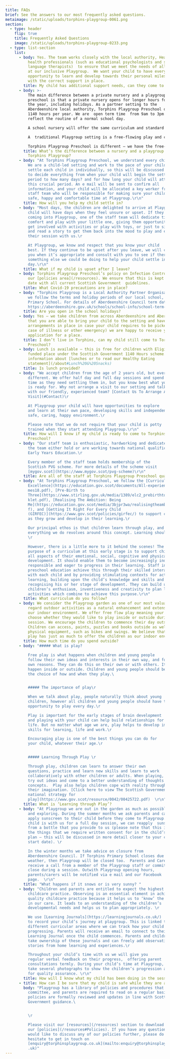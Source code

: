 ```yaml
---
title: FAQs
brief: See the answers to our most frequently asked questions.
metaimage: /static/uploads/torphins-playgroup-0061.png
section:
  - type: header
    flip: true
    title: Frequently Asked Questions
    image: /static/uploads/torphins-playgroup-0233.png
  - type: list-section
    list:
      - body: Yes. The team works closely with the local authority, Health Visitors and
          health professionals (such as educational psychologists and speech and
          language therapists)  to ensure that we meet the needs of all children
          at our inclusive Playgroup.  We want your child to have every
          opportunity to learn and develop towards their personal milestones,
          with the correct support in place.
        title: My child has additional support needs, can they come to your Playgroup?
      - body: >-
          The main difference between a private nursery and a playgroup
          preschool is that a private nursery opens for longer hours for much of
          the year, including holidays. As a partner setting to the
          Aberdeenshire local authority, Torphins Playgroup Preschool offers
          1140 hours per year. We are  open term time  from 9am to 3pm to
          reflect the routine of a normal school day.

          A school nursery will offer the same curriculum and standard of learning as Torphins Playgroup Preschool, but their setting is usually physically based within the school grounds which gives a close link with the school atmosphere and routines. School nursery settings usually take children from the age of 3 years old.

          A  traditional Playgroup setting is a free-flowing play and care setting, usually not linked to the national curriculum or Care Inspectorate. Sometimes, parents are required to stay.

          Torphins Playgroup Preschool is different – we have the free-play aspect of a playgroup, and we weave the curriculum through everything we do using a child-led, play based approach. We are regulated by the Care Inspectorate and have children with us from the age of 2, supporting their learning and development all the way to preparing them for transitioning into P1. We provide an alternative setting for parents looking for places at school nurseries or in private nursery preschools.
        title: What’s the difference between a nursery and a playgroup / preschool like
          Torphins Playgroup?
      - body: "At Torphins Playgroup Preschool, we understand every child is different.
          We are a child-led setting and work to the pace of your child. We
          settle each child in individually, so this will be discussed with you
          to decide everything from when your child will begin the settling in
          period to how many days? and for how long your child will attend in
          this crucial period. An e mail will be sent to confirm all
          information, and your child will be allocated a key worker from the
          staff team who will be responsible for making sure your child has a
          safe, happy and comfortable time at Playgroup.\r\n"
        title: How will you help my child settle in?
      - body: "Most days, the children are delighted to arrive at Playgroup, but every
          child will have days when they feel unsure or upset. If they are
          coming into Playgroup, one of the staff team will dedicate time to
          comfort and play with your little one, giving them opportunities to
          get involved with activities or play with toys, or just to sit quietly
          and read a story to get them back into the mood to play and enjoy
          their session with us.\r

          At Playgroup, we know and respect that you know your child
          best. If they continue to be upset after you leave, we will contact
          you when it’s appropriate and consult with you to see if there is
          something else we could be doing to help your child settle into their
          day.\r\n"
        title: What if my child is upset after I leave?
      - body: Torphins Playgroup Preschool’s policy on Infection Control is available in
          our [policies area](/resources). We ensure that this is kept up to
          date with all current Scottish Government  guidelines.
        title: What Covid-19 precautions are in place?
      - body: "Torphins Playgroup is a Local Authority Partner Organisation and as such,
          we follow the terms and holiday periods of our local school, Torphins
          Primary School. For details of Aberdeenshire Council term dates visit
          https://aberdeenshire.gov.uk/schools/school-info/school-term-dates "
        title: Are you open in the school holidays?
      - body: Yes – we take children from across Aberdeenshire and Aberdeen. Provided
          that you are able to bring your child to the setting and have
          arrangements in place in case your child requires to be picked up (in
          case of illness or other emergency) we are happy to receive your
          application for a place.
        title: I don’t live in Torphins, can my child still come to Torphins Playgroup
          Preschool?
      - body: Lunch is available – this is free for children with Eligible 2 places or a
          funded place under the Scottish Government 1140 Hours scheme. For more
          information about [lunches or to read our Healthy Eating
          statement](/about#Lunch%20&%20Snacks)
        title: Is lunch provided?
      - body: "We accept children from the age of 2 years old, but every child is
          different. We offer half day and full day sessions and spend as much
          time as they need settling them in, but you know best what your child
          is ready for. Why not arrange a visit to our setting and talk more
          with our friendly, experienced team? [Contact Us To Arrange A
          Visit](#Contact)\r

          At Playgroup your child will have opportunities to explore
          and learn at their own pace, developing skills and independence in a
          safe, caring, happy environment.\r

          Please note that we do not require that your child is potty
          trained when they start attending Playgroup.\r\n"
        title: How will I know if my child is ready to come to Torphins Playgroup
          Preschool?
      - body: "Our staff team is enthusiastic, hardworking and dedicated; all members of
          the team either hold or are working towards national qualifications in
          Early Years Education.\r

          Every member of the staff team holds membership of the
          Scottish PVG scheme. For more details of the scheme visit
          [mygov.scot](https://www.mygov.scot/pvg-scheme)\r\n"
        title: Are all of the staff at Torphins Playgroup Preschool qualified?
      - body: "At Torphins Playgroup Preschool, we follow the [Curriculum for
          Excellence](https://education.gov.scot/documents/All-experiencesoutco\
          mes18.pdf), [Pre-Birth to
          Three](https://www.stirling.gov.uk/media/1389/elc2_prebirthtothreeboo\
          klet.pdf), [Realising The Ambition: Being
          Me](https://education.gov.scot/media/3bjpr3wa/realisingtheambition.pd\
          f), and [Getting It Right For Every Child
          (GIRFEC)](https://www.gov.scot/policies/girfec/) to support children
          as they grow and develop in their learning.\r

          Our principal ethos is that children learn through play, and
          everything we do revolves around this concept. Learning should be fun!
          \r

          However, there is a little more to it behind the scenes! The
          purpose of a curriculum at this early stage is to support children in
          all aspects of their emotional, social, cognitive and physical
          development. It should enable them to become increasingly independent,
          responsible and eager to progress in their learning. Staff in
          preschool education achieve this through their skilled interaction
          with each child and by providing stimulating contexts for active
          learning, building upon the child’s knowledge and skills and
          recognising his or her stage of development. They can build upon
          children’s enthusiasm, inventiveness and creativity to plan learning
          activities which combine to achieve this purpose.\r\n"
        title: What curriculum do you follow?
      - body: We consider the Playgroup garden as one of our most valuable resources and
          regard outdoor activities as a natural enhancement and extension of
          our indoor environment. We offer free flow play meaning your child can
          choose whether they would like to play inside or outside during their
          session. We encourage the children to commence their day outside.
          Children can access, paints, puzzles and books outside as well as the
          physical equipment, such as bikes and swings. We believe that outdoor
          play has just as much to offer the children as our indoor environment.
        title: How much time do you spend outside?
      - body: "##### What is play?

          Free play is what happens when children and young people
          follow their own ideas and interests in their own way, and for their
          own reasons. They can do this on their own or with others. It can
          happen inside or outside. Children and young people should be given
          the choice of how and when they play.\ 


          ##### The importance of play\r

          When we talk about play, people naturally think about young
          children, however all children and young people should have the
          opportunity to play every day.\r

          Play is important for the early stages of brain development
          and playing with your child can help build relationships for later
          life. But no matter what age we are, play helps to develop important
          skills for learning, life and work.\r

          Encouraging play is one of the best things you can do for
          your child, whatever their age.\r


          ##### Learning Through Play \r

          Through play, children can learn to answer their own
          questions, practice and learn new skills and learn to work
          collaboratively with other children or adults. When playing, children
          try out ideas and come to a better understanding of thoughts and
          concepts.  Play also helps children cope with reality through using
          their imagination. [Click here to view The Scottish Government’s
          national strategy for
          play](https://www.gov.scot/resource/0042/00425722.pdf)  \r\n"
        title: What is ‘Learning through Play’?
      - body: "At Playgroup we are out in the garden as much as possible, experimenting
          and exploring. During the summer months we ask parents and carers to
          apply sunscreen to their child before they come to Playgroup. If your
          child is with us for a full day session, we can reapply  sunscreen
          from a bottle that you provide to us (please note that this is one of
          the things that we require written consent for in the child’s care
          plan – this will be discussed in more detail closer to your child’s
          start date). \r

          In the winter months we take advice on closure from
          Aberdeenshire Council. If Torphins Primary School closes due to the
          weather, then Playgroup will be closed too.  Parents and Carers will
          receive a call from a member of the Playgroup staff or committee if we
          close during a session. Outwith Playgroup opening hours,
          parents/carers will be notified via e mail and our Facebook
          page.  \r\n"
        title: "What happens if it snows or is very sunny? "
      - body: "Children and parents are entitled to expect the highest quality in
          childcare practice. Observing is an essential element in achieving
          quality childcare practice because it helps us to ‘know’ the children
          in our care. It leads to an understanding of the children’s
          developmental needs and helps us to plan appropriately. \r

          We use [Learning Journals](https://learningjournals.co.uk/)
          to record your child’s journey at playgroup. This is linked to
          different curricular areas where we can track how your child is
          progressing. Parents will receive an email to connect to their child’s
          Learning Journal once the child commences. Parents and children can
          take ownership of these journals and can freely add observations and
          stories from home learning and experiences.\r

          Throughout your child’s time with us we will give you
          regular verbal feedback on their progress,  offering parent
          consultations termly. During your child’s time at Playgroup, we also
          take several photographs to show the children’s progression as well as
          for quality assurance. \r\n"
        title: How will I know what my child has been doing in the sessions?
      - title: How can I be sure that my child is safe while they are at Playgroup
        body: "Playgroup has a library of policies and procedures that staff, the
          committee, and parents are required to read on a regular basis. These
          policies are formally reviewed and updates in line with Scottish
          Government guidance.\ 


          \r

          Please visit our [resources](/resources) section to download
          our [policies](/resources#Policies). If you have any questions or
          would like to discuss any of our policies further, please do not
          hesitate to get in touch on
          [enquiry@torphinsplaygroup.co.uk](mailto:enquiry@torphinsplaygroup.co\
          .uk)"
---
```

